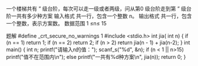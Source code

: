 一个楼梯共有 ” 级台阶，每次可以走一级或者两级，问从第0 级台阶走到第 ” 级台阶一共有多少种方案
输入格式
共一行，包含一个整数 n。
输出格式
共一行，包含一个整数，表示方案数。
数据范围
1 ≤n≤ 15

题解
#define _crt_secure_no_warnings 1
#include <stdio.h>
int jia( int n)
{
	if (n == 1)
		return 1;
	if (n == 2)
		return 2;
	if (n > 2)
		return jia(n - 1) + jia(n-2);
}
int main()
{
	int n;
	printf("请输入n的值：");
	scanf_s("%d", &n);
	if (n < 1 || n>15)
		printf("值不在范围内\n");
	else
		printf("一共有%d种方案\n", jia(n));
	return 0;
}
